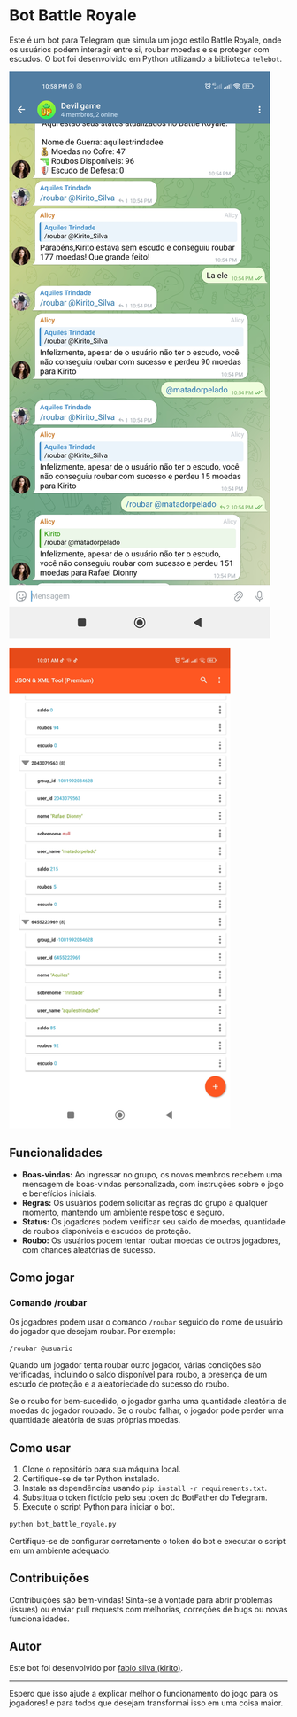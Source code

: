 # Bot Battle Royale

Este é um bot para Telegram que simula um jogo estilo Battle Royale, onde os usuários podem interagir entre si, roubar moedas e se proteger com escudos. O bot foi desenvolvido em Python utilizando a biblioteca `telebot`.

![Screenshot do jogo](https://raw.githubusercontent.com/FabioSilva11/Battle-Royale-Bot-/main/Print1.jpg)


<img src="https://raw.githubusercontent.com/FabioSilva11/Battle-Royale-Bot-/main/Print2.jpg" alt="Screenshot do jogo" width="400"/>


## Funcionalidades

- **Boas-vindas:** Ao ingressar no grupo, os novos membros recebem uma mensagem de boas-vindas personalizada, com instruções sobre o jogo e benefícios iniciais.
- **Regras:** Os usuários podem solicitar as regras do grupo a qualquer momento, mantendo um ambiente respeitoso e seguro.
- **Status:** Os jogadores podem verificar seu saldo de moedas, quantidade de roubos disponíveis e escudos de proteção.
- **Roubo:** Os usuários podem tentar roubar moedas de outros jogadores, com chances aleatórias de sucesso.

## Como jogar

### Comando /roubar

Os jogadores podem usar o comando `/roubar` seguido do nome de usuário do jogador que desejam roubar. Por exemplo:

```
/roubar @usuario
```

Quando um jogador tenta roubar outro jogador, várias condições são verificadas, incluindo o saldo disponível para roubo, a presença de um escudo de proteção e a aleatoriedade do sucesso do roubo.

Se o roubo for bem-sucedido, o jogador ganha uma quantidade aleatória de moedas do jogador roubado. Se o roubo falhar, o jogador pode perder uma quantidade aleatória de suas próprias moedas.

## Como usar

1. Clone o repositório para sua máquina local.
2. Certifique-se de ter Python instalado.
3. Instale as dependências usando `pip install -r requirements.txt`.
4. Substitua o token fictício pelo seu token do BotFather do Telegram.
5. Execute o script Python para iniciar o bot.

```bash
python bot_battle_royale.py
```

Certifique-se de configurar corretamente o token do bot e executar o script em um ambiente adequado.

## Contribuições

Contribuições são bem-vindas! Sinta-se à vontade para abrir problemas (issues) ou enviar pull requests com melhorias, correções de bugs ou novas funcionalidades.

## Autor

Este bot foi desenvolvido por [fabio silva (kirito)](https://github.com/FabioSilva11).

---

Espero que isso ajude a explicar melhor o funcionamento do jogo para os jogadores! e para todos que desejam transformai isso em uma coisa maior.

